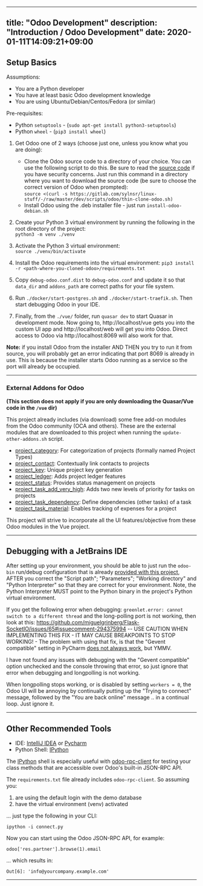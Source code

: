 
---
title: "Odoo Development"
description: "Introduction / Odoo Development"
date: 2020-01-11T14:09:21+09:00
---

## Setup Basics

Assumptions:
 - You are a Python developer
 - You have at least basic Odoo development knowledge
 - You are using Ubuntu/Debian/Centos/Fedora (or similar)

Pre-requisites:

 - Python `setuptools` - (`sudo apt-get install python3-setuptools`)
 - Python `wheel` - (`pip3 install wheel`)
 

 1. Get Odoo one of 2 ways (choose just one, unless you know what you are doing):
    - Clone the Odoo source code to a directory of your choice. You can use the following script to do this.
    Be sure to read the [source code](https://gitlab.com/sylnsr/linux-stuff/-/raw/master/dev/scripts/odoo/thin-clone-odoo.sh)
    if you have security concerns. Just run this command in a directory where you want to download the source code
    (be sure to choose the correct version of Odoo when prompted):    
    `source <(curl -s https://gitlab.com/sylnsr/linux-stuff/-/raw/master/dev/scripts/odoo/thin-clone-odoo.sh)`
    - Install Odoo using the .deb installer file - just run `install-odoo-debian.sh`  
 
 2. Create your Python 3 virtual environment by running the following in the root directory of the project:  
    `python3 -m venv ./venv`
 
 3. Activate the Python 3 virtual environment:  
    `source ./venv/bin/activate`
 
 4. Install the Odoo requirements into the virtual environment:
    `pip3 install -r <path-where-you-cloned-odoo>/requirements.txt`
    
 5. Copy `debug-odoo.conf.dist` to `debug-odoo.conf` and update it so that `data_dir` and `addons_path`
    are correct paths for your file system.
  
 6. Run `./docker/start-postgres.sh` and `./docker/start-traefik.sh`. Then start debugging Odoo in your IDE.
    
 7. Finally, from the `./vue/` folder, run `quasar dev` to start Quasar in development mode. Now going to,
    http://localhost/vue gets you into the custom UI app and http://localhost/web will get you into Odoo. Direct
    access to Odoo via http://localhost:8069 will also work for that.
    
**Note:** if you install Odoo from the installer AND THEN you try to run it from source, you will probably get an error
indicating that port 8069 is already in use. This is because the installer starts Odoo running as a service so the port
will already be occupied.

---

### External Addons for Odoo

__(This section does not apply if you are only downloading the Quasar/Vue code in the `/vue` dir)__

This project already includes (via download) some free add-on modules from the Odoo community (OCA and others).
These are the external modules that are downloaded to this project when running the `update-other-addons.sh` script.

 - [project_category](https://github.com/OCA/project/tree/14.0/project_category): For categorization of projects (formally named Project Types)
 - [project_contact](https://github.com/sylnsr/project_tools/tree/14.0/project_contact): Contextually link contacts to projects
 - [project_key](https://github.com/OCA/project/tree/14.0/project_key): Unique project key generation
 - [project_ledger](https://github.com/sylnsr/project_tools/tree/14.0/project_ledger): Adds project ledger features
 - [project_status](https://github.com/OCA/project/tree/14.0/project_status): Provides status management on projects
 - [project_task_add_very_high](https://github.com/OCA/project/tree/14.0/project_task_add_very_high): Adds two new levels of priority for tasks on projects
 - [project_task_dependency](https://github.com/OCA/project/tree/14.0/project_task_dependency): Define dependencies (other tasks) of a task
 - [project_task_material](https://github.com/OCA/project/tree/14.0/project_task_material): Enables tracking of expenses for a project

This project will strive to incorporate all the UI features/objective from these Odoo modules in the Vue project.

---

## Debugging with a JetBrains IDE

After setting up your environment, you should be able to just run the `odoo-bin` run/debug configuration that is already
[provided with this project](./.idea/runConfigurations/odoo_bin.xml), AFTER you correct the "Script path"; "Parameters";
"Working directory" and "Python Interpreter" so that they are correct for your environment. Note, the Python Interpreter
MUST point to the Python binary in the project's Python virtual environment.

If you get the following error when debugging: `greenlet.error: cannot switch to a different thread` and the long-polling
port is not working, then look at this: https://github.com/miguelgrinberg/Flask-SocketIO/issues/65#issuecomment-294375994
-- USE CAUTION WHEN IMPLEMENTING THIS FIX - IT MAY CAUSE BREAKPOINTS TO STOP WORKING! - The problem with using that fix,
is that the "Gevent compatible" setting in PyCharm [does not always work](https://youtrack.jetbrains.com/issue/PY-43676),
but YMMV.

I have not found any issues with debugging with the "Gevent compatible" option unchecked and the console throwing that
error, so just ignore that error when debugging and longpolling is not working.

When longpolling stops working, or is disabled by setting `workers = 0`, the Odoo UI will be annoying by continually
putting up the "Trying to connect" message, followed by the "You are back online" message .. in a continual loop. Just
ignore it.

---

## Other Recommended Tools

- IDE: [IntelliJ IDEA](https://www.jetbrains.com/idea/) or [Pycharm](https://www.jetbrains.com/pycharm/)
- Python Shell: [IPython](https://ipython.readthedocs.io/en/stable/install/index.html)

The [IPython](https://ipython.org/) shell is especially useful with [odoo-rpc-client](https://github.com/katyukha/odoo-rpc-client)
for testing your class methods that are accessible over Odoo's built-in JSON-RPC API.

The `requirements.txt` file already includes `odoo-rpc-client`. So assuming you:
 1. are using the default login with the demo database
 2. have the virtual environment (venv) activated
 
... just type the following in your CLI:

    ipython -i connect.py
    
Now you can start using the Odoo JSON-RPC API, for example:

    odoo['res.partner'].browse(1).email

... which results in:
    
    Out[6]: 'info@yourcompany.example.com'

---

